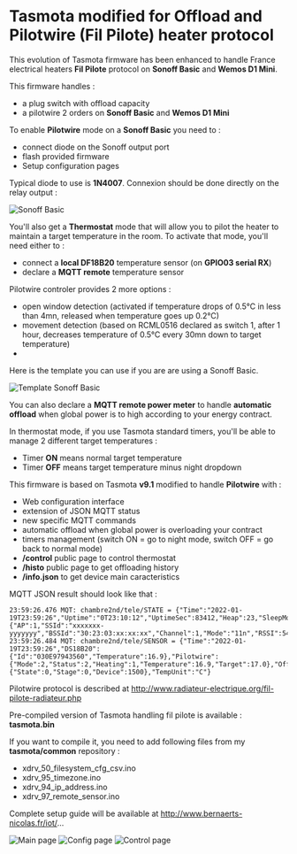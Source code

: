 Tasmota modified for Offload and Pilotwire (Fil Pilote) heater protocol
=============

This evolution of Tasmota firmware has been enhanced to handle France electrical heaters **Fil Pilote** protocol on **Sonoff Basic** and **Wemos D1 Mini**.

This firmware handles :
  * a plug switch with offload capacity
  * a pilotwire 2 orders on **Sonoff Basic** and **Wemos D1 Mini**

To enable **Pilotwire** mode on a **Sonoff Basic** you need to :
  * connect diode on the Sonoff output port
  * flash provided firmware
  * Setup configuration pages

Typical diode to use is **1N4007**. Connexion should be done directly on the relay output :

![Sonoff Basic](https://raw.githubusercontent.com/NicolasBernaerts/tasmota/master/pilotwire/screen/filpilote-diode-single.jpg)


You'll also get a **Thermostat** mode that will allow you to pilot the heater to maintain a target temperature in the room. To activate that mode, you'll need either to :
  * connect a **local DF18B20** temperature sensor (on **GPIO03 serial RX**)
  * declare a **MQTT remote** temperature sensor

Pilotwire controler provides 2 more options :
  * open window detection (activated if temperature drops of 0.5°C in less than 4mn, released when temperature goes up 0.2°C)
  * movement detection (based on RCML0516 declared as switch 1, after 1 hour, decreases temperature of 0.5°C every 30mn down to target temperature)
  * 
Here is the template you can use if you are are using a Sonoff Basic.

![Template Sonoff Basic](https://raw.githubusercontent.com/NicolasBernaerts/tasmota/master/pilotwire/screen/tasmota-pilotwire-sonoff-template.png) 

You can also declare a **MQTT remote power meter** to handle **automatic offload** when global power is to high according to your energy contract.

In thermostat mode, if you use Tasmota standard timers, you'll be able to manage 2 different target temperatures :
  * Timer **ON** means normal target temperature
  * Timer **OFF** means target temperature minus night dropdown

This firmware is based on Tasmota **v9.1** modified to handle **Pilotwire** with :
  * Web configuration interface
  * extension of JSON MQTT status
  * new specific MQTT commands
  * automatic offload when global power is overloading your contract
  * timers management (switch ON = go to night mode, switch OFF = go back to normal mode)
  * **/control** public page to control thermostat
  * **/histo** public page to get offloading history
  * **/info.json** to get device main caracteristics

MQTT JSON result should look like that :

    23:59:26.476 MQT: chambre2nd/tele/STATE = {"Time":"2022-01-19T23:59:26","Uptime":"0T23:10:12","UptimeSec":83412,"Heap":23,"SleepMode":"Dynamic","Sleep":50,"LoadAvg":19,"MqttCount":5,"POWER":"OFF","Wifi":{"AP":1,"SSId":"xxxxxxx-yyyyyyy","BSSId":"30:23:03:xx:xx:xx","Channel":1,"Mode":"11n","RSSI":54,"Signal":-73,"LinkCount":1,"Downtime":"0T00:00:05"}}
    23:59:26.484 MQT: chambre2nd/tele/SENSOR = {"Time":"2022-01-19T23:59:26","DS18B20":{"Id":"030E97943560","Temperature":16.9},"Pilotwire":{"Mode":2,"Status":2,"Heating":1,"Temperature":16.9,"Target":17.0},"Offload":{"State":0,"Stage":0,"Device":1500},"TempUnit":"C"}


Pilotwire protocol is described at http://www.radiateur-electrique.org/fil-pilote-radiateur.php

Pre-compiled version of Tasmota handling fil pilote is available : **tasmota.bin**

If you want to compile it, you need to add following files from my **tasmota/common** repository :
  * xdrv_50_filesystem_cfg_csv.ino
  * xdrv_95_timezone.ino
  * xdrv_94_ip_address.ino
  * xdrv_97_remote_sensor.ino

Complete setup guide will be available at http://www.bernaerts-nicolas.fr/iot/...

![Main page](https://raw.githubusercontent.com/NicolasBernaerts/tasmota/master/pilotwire/screen/tasmota-pilotwire-main.png)   ![Config page](https://raw.githubusercontent.com/NicolasBernaerts/tasmota/master/pilotwire/screen/tasmota-pilotwire-config.png)   ![Control page](https://raw.githubusercontent.com/NicolasBernaerts/tasmota/master/pilotwire/screen/tasmota-pilotwire-control.png)
